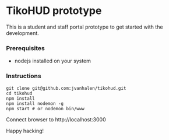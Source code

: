 # TikoHUD prototype

This is a student and staff portal prototype to get started with the development.

### Prerequisites

 - nodejs installed on your system

### Instructions 

```
git clone git@github.com:jvanhalen/tikohud.git
cd tikohud
npm install
npm install nodemon -g
npm start # or nodemon bin/www
```

Connect browser to http://localhost:3000

Happy hacking!
